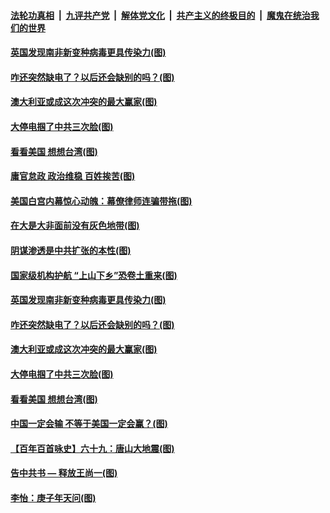 ####  [法轮功真相](../../../../basic/blob/master/README.md?t=12250331) &nbsp;|&nbsp; [九评共产党](../../../../9ping.md/blob/master/README.md?t=12250331) &nbsp;|&nbsp; [解体党文化](../../../../jtdwh.md/blob/master/README.md?t=12250331)  &nbsp;|&nbsp; [共产主义的终极目的](../../../../gczydzjmd.md/blob/master/README.md?t=12250331) &nbsp;|&nbsp; [魔鬼在统治我们的世界](../../../../mgztzwmdsj.md/blob/master/README.md?t=12250331) 

#### [英国发现南非新变种病毒更具传染力(图)](../pages/p4/956841.md?t=12250331) 


#### [咋还突然缺电了？以后还会缺别的吗？(图)](../pages/p4/956716.md?t=12250331) 

#### [澳大利亚或成这次冲突的最大赢家(图)](../pages/p4/956724.md?t=12250331) 

#### [大停电掴了中共三次脸(图)](../pages/p4/956729.md?t=12250331) 

#### [看看美国 想想台湾(图)](../pages/p4/956723.md?t=12250331) 



#### [庸官怠政 政治维稳 百姓挨苦(图)](../pages/p4/956860.md?t=12250331) 

#### [美国白宫内幕惊心动魄：幕僚律师连骗带拖(图)](../pages/p4/956856.md?t=12250331) 

#### [在大是大非面前没有灰色地带(图)](../pages/p4/956852.md?t=12250331) 

#### [阴谋渗透是中共扩张的本性(图)](../pages/p4/956850.md?t=12250331) 

#### [国家级机构护航 “上山下乡”恐卷土重来(图)](../pages/p4/956845.md?t=12250331) 

#### [英国发现南非新变种病毒更具传染力(图)](../pages/p4/956841.md?t=12250331) 



#### [咋还突然缺电了？以后还会缺别的吗？(图)](../pages/p4/956716.md?t=12250331) 

#### [澳大利亚或成这次冲突的最大赢家(图)](../pages/p4/956724.md?t=12250331) 

#### [大停电掴了中共三次脸(图)](../pages/p4/956729.md?t=12250331) 

#### [看看美国 想想台湾(图)](../pages/p4/956723.md?t=12250331) 

#### [中国一定会输 不等于美国一定会赢？(图)](../pages/p4/956720.md?t=12250331) 

#### [【百年百首咏史】六十九：唐山大地震(图)](../pages/p4/956719.md?t=12250331) 

#### [告中共书 — 释放王尚一(图)](../pages/p4/956163.md?t=12250331) 



#### [李怡：庚子年天问(图)](../pages/p4/956601.md?t=12250331) 

